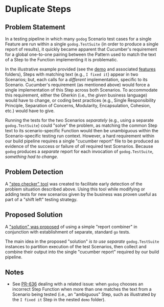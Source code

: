# Duplicate Steps

## Problem Statement

In a testing pipeline in which many `godog` Scenario test cases for a single Feature are run
within a single `godog.TestSuite` (in order to produce a single report of results), it quickly
became apparent that Cucumber's requirement for a global one-to-one pairing between the Pattern
used to match the text of a Step to the Function implementing it is problematic.

In the illustrative example provided (see the [demo](./demo) and associated [features](./features) folders),
Steps with matching text (e.g., `I fixed it`) appear in two Scenarios; but, each calls
for a _different_ implementation, specific to its Scenario.  Cucumber's requirement (as
mentioned above) would force a single implementation of this Step across both Scenarios.
To accommodate this requirement, either the Gherkin (i.e., the _given_ business language)
would have to change, or coding best practices (e.g., Single Responsibility Principle,
Separation of Concerns, Modularity, Encapsulation, Cohesion, etc.) would have to give.

Running the tests for the two Scenarios _separately_ (e.g., using a separate `godog.TestSuite`)
could "solve" the problem, as matching the common Step text to its scenario-specific Function
would then be unambiguous within the Scenario-specific testing run context.  However, a hard requirement
within our build pipeline requires a single "cucumber report" file to be produced as evidence
of the success or failure of _all_ required test Scenarios.  Because `godog` produces a
_separate_ report for each invocation of `godog.TestSuite`, _something had to change._

## Problem Detection

A ["step checker" tool](cmd/stepchecker/README.md) was created to facilitate early detection
of the problem situation described above.  Using this tool while modifying or adding tests
for new scenarios given by the business was proven useful as part of a "shift left" testing
strategy.

## Proposed Solution

A ["solution" was proposed](solution/README.md) of using a simple "report combiner" in conjunction
with establishment of separate, standard `go` tests.

The main idea in the proposed "solution" _is to use separate_ `godog.TestSuite` instances
to partition execution of the test Scenarios, then collect and combine their output into
the single "cucumber report" required by our build pipeline.

## Notes

- See [PR-636](https://github.com/cucumber/godog/pull/636) dealing with a related issue: when `godog` chooses an
  incorrect Step Function when more than one matches the text
  from a Scenario being tested (i.e., an "ambiguous" Step, such as illustrated
  by the `I fixed it` Step in the nested `demo` folder).

